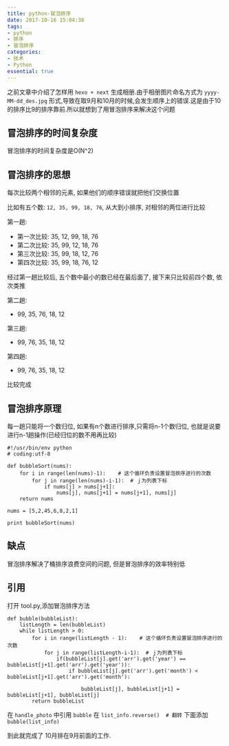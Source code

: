 ```yaml
---
title: python-冒泡排序
date: 2017-10-16 15:04:38
tags:
- python
- 排序
- 冒泡排序
categories:
- 技术
- Python
essential: true
---
```


之前文章中介绍了怎样用 `hexo + next` 生成相册.由于相册图片命名方式为 `yyyy-MM-dd_des.jpg` 形式,导致在取9月和10月的时候,会发生顺序上的错误.这是由于10的排序比9的排序靠前.所以就想到了用冒泡排序来解决这个问题
<!-- more -->
冒泡排序的时间复杂度
----------
冒泡排序的时间复杂度是O(N^2)

冒泡排序的思想
----------
每次比较两个相邻的元素, 如果他们的顺序错误就把他们交换位置

比如有五个数: `12, 35, 99, 18, 76`, 从大到小排序, 对相邻的两位进行比较

第一趟:
- 第一次比较: 35, 12, 99, 18, 76
- 第二次比较: 35, 99, 12, 18, 76
- 第三次比较: 35, 99, 18, 12, 76
- 第四次比较: 35, 99, 18, 76, 12

经过第一趟比较后, 五个数中最小的数已经在最后面了, 接下来只比较前四个数, 依次类推

第二趟:
- 99, 35, 76, 18, 12

第三趟:
- 99, 76, 35, 18, 12

第四趟:
- 99, 76, 35, 18, 12

比较完成

冒泡排序原理
----------
每一趟只能将一个数归位, 如果有n个数进行排序,只需将n-1个数归位, 也就是说要进行n-1趟操作(已经归位的数不用再比较)

```
#!/usr/bin/env python
# coding:utf-8

def bubbleSort(nums):
    for i in range(len(nums)-1):    # 这个循环负责设置冒泡排序进行的次数
        for j in range(len(nums)-i-1):  # ｊ为列表下标
            if nums[j] > nums[j+1]:
                nums[j], nums[j+1] = nums[j+1], nums[j]
    return nums

nums = [5,2,45,6,8,2,1]

print bubbleSort(nums)
```
缺点
----------
冒泡排序解决了桶排序浪费空间的问题, 但是冒泡排序的效率特别低

引用
----------
打开 tool.py,添加冒泡排序方法
```
def bubble(bubbleList):
    listLength = len(bubbleList)
    while listLength > 0:
        for i in range(listLength - 1):    # 这个循环负责设置冒泡排序进行的次数
            for j in range(listLength-i-1):  # ｊ为列表下标
                if(bubbleList[j].get('arr').get('year') == bubbleList[j+1].get('arr').get('year')):
                    if bubbleList[j].get('arr').get('month') < bubbleList[j+1].get('arr').get('month'):
                
                        bubbleList[j], bubbleList[j+1] = bubbleList[j+1], bubbleList[j]
        return bubbleList
```
在 `handle_photo` 中引用 `bubble`
在 `list_info.reverse()  # 翻转` 下面添加 `bubble(list_info)`

到此就完成了 10月排在9月前面的工作.


